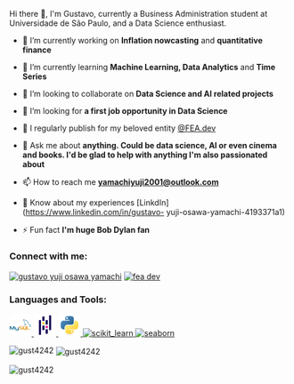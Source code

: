 
Hi there 👋, I'm Gustavo, currently a Business Administration student at Universidade de São Paulo, and a Data Science enthusiast.  

- 🔭 I’m currently working on **Inflation nowcasting** and **quantitative finance**

- 🌱 I’m currently learning **Machine Learning, Data Analytics** and **Time Series**

- 👯 I’m looking to collaborate on **Data Science and AI related projects**

- 🤝 I’m looking for **a first job opportunity in Data Science**

- 📝 I regularly publish for my beloved entity [@FEA.dev](https://www.instagram.com/fea.dev/)

- 💬 Ask me about **anything. Could be data science, AI or even cinema and books. I'd be glad to help with anything I'm also passionated about**

- 📫 How to reach me **yamachiyuji2001@outlook.com**

- 📄 Know about my experiences [LinkdIn](https://www.linkedin.com/in/gustavo- yuji-osawa-yamachi-4193371a1)

- ⚡ Fun fact **I'm huge Bob Dylan fan**

<h3 align="left">Connect with me:</h3>
<p align="left">
<a href="https://linkedin.com/in/gustavo yuji osawa yamachi" target="blank"><img align="center" src="https://raw.githubusercontent.com/rahuldkjain/github-profile-readme-generator/master/src/images/icons/Social/linked-in-alt.svg" alt="gustavo yuji osawa yamachi" height="30" width="40" /></a>
<a href="https://www.youtube.com/c/fea dev" target="blank"><img align="center" src="https://raw.githubusercontent.com/rahuldkjain/github-profile-readme-generator/master/src/images/icons/Social/youtube.svg" alt="fea dev" height="30" width="40" /></a>
</p>

<h3 align="left">Languages and Tools:</h3>
<p align="left"> <a href="https://www.mysql.com/" target="_blank" rel="noreferrer"> <img src="https://raw.githubusercontent.com/devicons/devicon/master/icons/mysql/mysql-original-wordmark.svg" alt="mysql" width="40" height="40"/> </a> <a href="https://pandas.pydata.org/" target="_blank" rel="noreferrer"> <img src="https://raw.githubusercontent.com/devicons/devicon/2ae2a900d2f041da66e950e4d48052658d850630/icons/pandas/pandas-original.svg" alt="pandas" width="40" height="40"/> </a> <a href="https://www.python.org" target="_blank" rel="noreferrer"> <img src="https://raw.githubusercontent.com/devicons/devicon/master/icons/python/python-original.svg" alt="python" width="40" height="40"/> </a> <a href="https://scikit-learn.org/" target="_blank" rel="noreferrer"> <img src="https://upload.wikimedia.org/wikipedia/commons/0/05/Scikit_learn_logo_small.svg" alt="scikit_learn" width="40" height="40"/> </a> <a href="https://seaborn.pydata.org/" target="_blank" rel="noreferrer"> <img src="https://seaborn.pydata.org/_images/logo-mark-lightbg.svg" alt="seaborn" width="40" height="40"/> </a> </p>

<p><img align="left" src="https://github-readme-stats.vercel.app/api/top-langs?username=gust4242&show_icons=true&locale=en&layout=compact" alt="gust4242" /></p>

<p>&nbsp;<img align="center" src="https://github-readme-stats.vercel.app/api?username=gust4242&show_icons=true&locale=en" alt="gust4242" /></p>

<p><img align="center" src="https://github-readme-streak-stats.herokuapp.com/?user=gust4242&" alt="gust4242" /></p>

